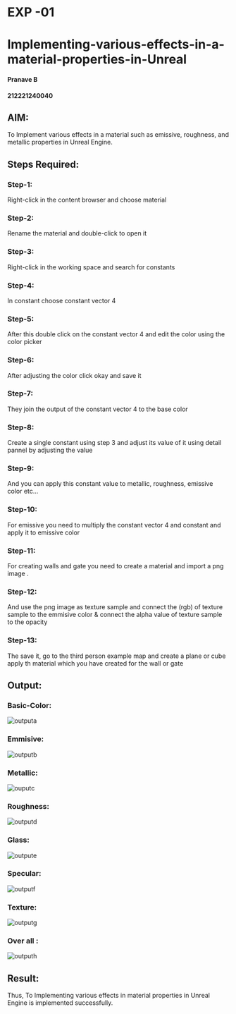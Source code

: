 # EXP -01
# Implementing-various-effects-in-a-material-properties-in-Unreal
#### Pranave B
#### 212221240040
## AIM:
To Implement various effects in a material such as emissive, roughness, and metallic properties in Unreal Engine.

## Steps Required:
### Step-1:
Right-click in the content browser and choose material
### Step-2:
Rename the material and double-click to open it
### Step-3:
Right-click in the working space and search for constants
### Step-4:
In constant choose constant vector 4
### Step-5:
After this double click on the constant vector 4 and edit the color using the color picker
### Step-6:
After adjusting the color click okay and save it

### Step-7:
They join the output of the constant vector 4 to the base color
### Step-8:
Create a single constant using step 3 and adjust its value of it using detail pannel by adjusting the value
### Step-9:
And you can apply this constant value to metallic, roughness, emissive color etc...
### Step-10:
For emissive you need to multiply the constant vector 4 and constant and apply it to emissive color
### Step-11:
For creating walls and gate you need to create a material and import a png image .
### Step-12:
And use the png image as texture sample and connect the (rgb) of texture sample to the emmisive color & connect the alpha value of texture sample to the opacity
### Step-13:
The save it, go to the third person example map and create a plane or cube apply th material which you have created for the wall or gate



## Output:
### Basic-Color:
![outputa](bc.png)

### Emmisive:
![outputb](eml.png)

### Metallic:
![ouputc](met.png)

### Roughness:
![outputd](roug.png)

### Glass:
![outpute](gls.png)

### Specular:
![outputf](specular.png)

### Texture:
![outputg](tex.png)

### Over all :
![outputh](pg.png)

## Result:
Thus, To Implementing various effects in material properties in Unreal Engine is implemented successfully.
